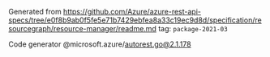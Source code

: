Generated from https://github.com/Azure/azure-rest-api-specs/tree/e0f8b9ab0f5fe5e71b7429ebfea8a33c19ec9d8d/specification/resourcegraph/resource-manager/readme.md tag: `package-2021-03`

Code generator @microsoft.azure/autorest.go@2.1.178



